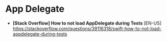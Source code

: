# App Delegate

- **[Stack Overflow] How to not load AppDelegate during Tests** [EN-US] <br>
https://stackoverflow.com/questions/39116318/swift-how-to-not-load-appdelegate-during-tests